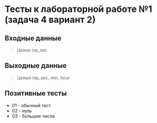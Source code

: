 # Тесты к лабораторной работе №1 (задача 4 вариант 2)

## Входные данные
> Целое inp_sec

## Выходные данные
> Целые inp_sec, min, hour

## Позитивные тесты
 - 01 - обычный тест
 - 02 - нуль
 - 03 - большие числа